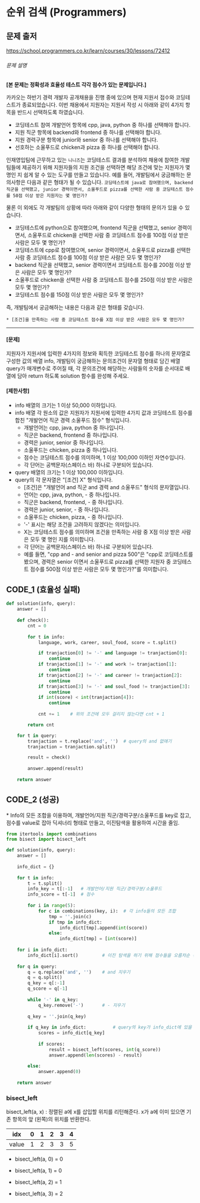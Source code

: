 # 순위 검색 (Programmers)



## 문제 출저

https://school.programmers.co.kr/learn/courses/30/lessons/72412



###### 문제 설명

**[본 문제는 정확성과 효율성 테스트 각각 점수가 있는 문제입니다.]**

카카오는 하반기 경력 개발자 공개채용을 진행 중에 있으며 현재 지원서 접수와 코딩테스트가 종료되었습니다. 이번 채용에서 지원자는 지원서 작성 시 아래와 같이 4가지 항목을 반드시 선택하도록 하였습니다.

- 코딩테스트 참여 개발언어 항목에 cpp, java, python 중 하나를 선택해야 합니다.
- 지원 직군 항목에 backend와 frontend 중 하나를 선택해야 합니다.
- 지원 경력구분 항목에 junior와 senior 중 하나를 선택해야 합니다.
- 선호하는 소울푸드로 chicken과 pizza 중 하나를 선택해야 합니다.

인재영입팀에 근무하고 있는 `니니즈`는 코딩테스트 결과를 분석하여 채용에 참여한 개발팀들에 제공하기 위해 지원자들의 지원 조건을 선택하면 해당 조건에 맞는 지원자가 몇 명인 지 쉽게 알 수 있는 도구를 만들고 있습니다.
예를 들어, 개발팀에서 궁금해하는 문의사항은 다음과 같은 형태가 될 수 있습니다.
`코딩테스트에 java로 참여했으며, backend 직군을 선택했고, junior 경력이면서, 소울푸드로 pizza를 선택한 사람 중 코딩테스트 점수를 50점 이상 받은 지원자는 몇 명인가?`

물론 이 외에도 각 개발팀의 상황에 따라 아래와 같이 다양한 형태의 문의가 있을 수 있습니다.

- 코딩테스트에 python으로 참여했으며, frontend 직군을 선택했고, senior 경력이면서, 소울푸드로 chicken을 선택한 사람 중 코딩테스트 점수를 100점 이상 받은 사람은 모두 몇 명인가?
- 코딩테스트에 cpp로 참여했으며, senior 경력이면서, 소울푸드로 pizza를 선택한 사람 중 코딩테스트 점수를 100점 이상 받은 사람은 모두 몇 명인가?
- backend 직군을 선택했고, senior 경력이면서 코딩테스트 점수를 200점 이상 받은 사람은 모두 몇 명인가?
- 소울푸드로 chicken을 선택한 사람 중 코딩테스트 점수를 250점 이상 받은 사람은 모두 몇 명인가?
- 코딩테스트 점수를 150점 이상 받은 사람은 모두 몇 명인가?

즉, 개발팀에서 궁금해하는 내용은 다음과 같은 형태를 갖습니다.

```
* [조건]을 만족하는 사람 중 코딩테스트 점수를 X점 이상 받은 사람은 모두 몇 명인가?
```

------

#### **[문제]**

지원자가 지원서에 입력한 4가지의 정보와 획득한 코딩테스트 점수를 하나의 문자열로 구성한 값의 배열 info, 개발팀이 궁금해하는 문의조건이 문자열 형태로 담긴 배열 query가 매개변수로 주어질 때,
각 문의조건에 해당하는 사람들의 숫자를 순서대로 배열에 담아 return 하도록 solution 함수를 완성해 주세요.

#### **[제한사항]**

- info 배열의 크기는 1 이상 50,000 이하입니다.
- info 배열 각 원소의 값은 지원자가 지원서에 입력한 4가지 값과 코딩테스트 점수를 합친 "개발언어 직군 경력 소울푸드 점수" 형식입니다.
  - 개발언어는 cpp, java, python 중 하나입니다.
  - 직군은 backend, frontend 중 하나입니다.
  - 경력은 junior, senior 중 하나입니다.
  - 소울푸드는 chicken, pizza 중 하나입니다.
  - 점수는 코딩테스트 점수를 의미하며, 1 이상 100,000 이하인 자연수입니다.
  - 각 단어는 공백문자(스페이스 바) 하나로 구분되어 있습니다.
- query 배열의 크기는 1 이상 100,000 이하입니다.
- query의 각 문자열은 "[조건] X" 형식입니다.
  - [조건]은 "개발언어 and 직군 and 경력 and 소울푸드" 형식의 문자열입니다.
  - 언어는 cpp, java, python, - 중 하나입니다.
  - 직군은 backend, frontend, - 중 하나입니다.
  - 경력은 junior, senior, - 중 하나입니다.
  - 소울푸드는 chicken, pizza, - 중 하나입니다.
  - '-' 표시는 해당 조건을 고려하지 않겠다는 의미입니다.
  - X는 코딩테스트 점수를 의미하며 조건을 만족하는 사람 중 X점 이상 받은 사람은 모두 몇 명인 지를 의미합니다.
  - 각 단어는 공백문자(스페이스 바) 하나로 구분되어 있습니다.
  - 예를 들면, "cpp and - and senior and pizza 500"은 "cpp로 코딩테스트를 봤으며, 경력은 senior 이면서 소울푸드로 pizza를 선택한 지원자 중 코딩테스트 점수를 500점 이상 받은 사람은 모두 몇 명인가?"를 의미합니다.



## CODE_1 (효율성 실패)

```python
def solution(info, query):
    answer = []
    
    def check():
        cnt = 0
        
        for t in info:
            language, work, career, soul_food, score = t.split()

            if tranjaction[0] != '-' and language != tranjaction[0]:
                continue
            if tranjaction[1] != '-' and work != tranjaction[1]:
                continue
            if tranjaction[2] != '-' and career != tranjaction[2]:
                continue
            if tranjaction[3] != '-' and soul_food != tranjaction[3]:
                continue
            if int(score) < int(tranjaction[4]):
                continue
                
            cnt += 1	# 위의 조건에 모두 걸리지 않는다면 cnt + 1 

        return cnt

    for t in query:
        tranjaction = t.replace('and', '')	# query의 and 없애기
        tranjaction = tranjaction.split()

        result = check()
        
        answer.append(result)
        
    return answer
```



## CODE_2 (성공)

\* Info의 모든 조합을 이용하여, 개발언어/지원 직군/경력구분/소울푸드를 key로 잡고, 점수를 value로 잡아 딕셔너리 형태로 만들고, 이진탐색을 활용하여 시간을 줄임.



```python
from itertools import combinations
from bisect import bisect_left

def solution(info, query):
    answer = []
    
    info_dict = {}
    
    for t in info:
        t = t.split()
        info_key = t[:-1]	# 개발언어/지원 직군/경력구분/소울푸드
        info_score = t[-1]	# 점수
        
        for i in range(5):
            for c in combinations(key, i):	# 각 info들의 모든 조합
                tmp = ''.join(c)
                if tmp in info_dict:
                    info_dict[tmp].append(int(score))
                else:
                    info_dict[tmp] = [int(score)]
        
    for i in info_dict:
        info_dict[i].sort()			# 이진 탐색을 하기 위해 점수들을 오름차순 정렬
        
    for q in query:
        q = q.replace('and', '')	# and 지우기
        q = q.split()
        q_key = q[:-1]
        q_score = q[-1]
        
        while '-' in q_key:
            q_key.remove('-')		# - 지우기
        
        q_key = ''.join(q_key)
        
        if q_key in info_dict:			# query의 key가 info_dict에 있을 때
            scores = info_dict[q_key]  
            
            if scores:
                result = bisect_left(scores, int(q_score))
                answer.append(len(scores) - result)
                
        else:
            answer.append(0)
                
    return answer
```



### bisect_left

bisect_left(a, x) : 정렬된 a에 x를 삽입할 위치를 리턴해준다. x가 a에 이미 있으면 기존 항목의 앞 (왼쪽)의 위치를 반환한다.



| idx   | 0    | 1    | 2    | 3    | 4    |
| ----- | ---- | ---- | ---- | ---- | ---- |
| value | 1    | 2    | 3    | 3    | 5    |

- bisect_left(a, 0) = 0
- bisect_left(a, 1) = 0

- bisect_left(a, 2) = 1
- bisect_left(a, 3) = 2